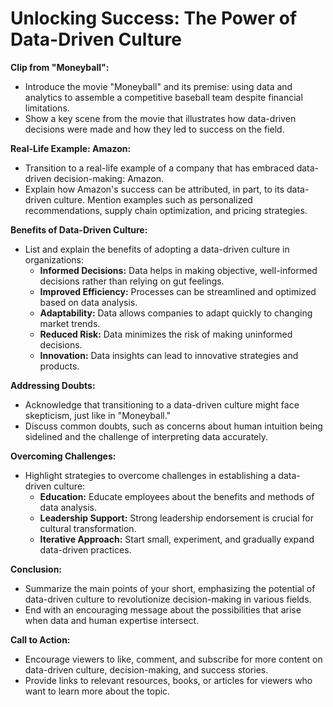 # Unlocking Success: The Power of Data-Driven Culture

**Clip from "Moneyball":**

* Introduce the movie "Moneyball" and its premise: using data and analytics to assemble a competitive baseball team despite financial limitations.
* Show a key scene from the movie that illustrates how data-driven decisions were made and how they led to success on the field.

**Real-Life Example: Amazon:**

* Transition to a real-life example of a company that has embraced data-driven decision-making: Amazon.
* Explain how Amazon's success can be attributed, in part, to its data-driven culture. Mention examples such as personalized recommendations, supply chain optimization, and pricing strategies.

**Benefits of Data-Driven Culture:**

* List and explain the benefits of adopting a data-driven culture in organizations:
  * **Informed Decisions:** Data helps in making objective, well-informed decisions rather than relying on gut feelings.
  * **Improved Efficiency:** Processes can be streamlined and optimized based on data analysis.
  * **Adaptability:** Data allows companies to adapt quickly to changing market trends.
  * **Reduced Risk:** Data minimizes the risk of making uninformed decisions.
  * **Innovation:** Data insights can lead to innovative strategies and products.

**Addressing Doubts:**

* Acknowledge that transitioning to a data-driven culture might face skepticism, just like in "Moneyball."
* Discuss common doubts, such as concerns about human intuition being sidelined and the challenge of interpreting data accurately.

**Overcoming Challenges:**

* Highlight strategies to overcome challenges in establishing a data-driven culture:
  * **Education:** Educate employees about the benefits and methods of data analysis.
  * **Leadership Support:** Strong leadership endorsement is crucial for cultural transformation.
  * **Iterative Approach:** Start small, experiment, and gradually expand data-driven practices.

**Conclusion:**

* Summarize the main points of your short, emphasizing the potential of data-driven culture to revolutionize decision-making in various fields.
* End with an encouraging message about the possibilities that arise when data and human expertise intersect.

**Call to Action:**

* Encourage viewers to like, comment, and subscribe for more content on data-driven culture, decision-making, and success stories.
* Provide links to relevant resources, books, or articles for viewers who want to learn more about the topic.

